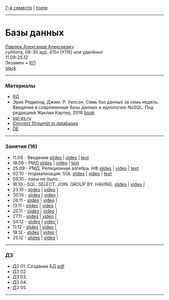 [7-й семестр](../2021_2022_7_sem.md) | [home](../README.md)
____________________________________
# Базы данных
[Павлюк Александр Алексеевич](https://www.linkedin.com/in/alexander-pavlyuk-a1695664/) \
суббота, 08-30 ауд. 415л (УЛК) или удалённо\
11.09-25.12 \
Экзамен + [КП](db_cp.md) \
[slack](https://app.slack.com/client/TTSV91XT9/C02E7FG9604)
____________________________________
### Материалы

* [ЯД](https://disk.yandex.ru/d/oOuH2kERvVcuNw)
* Эрик Редмонд, Джим. Р. Уилсон. Семь баз данных за семь недель. Введение в современные базы данных и идеологию NoSQL. Под редакцией Жаклин Картер, 2018 [book](https://drive.google.com/file/d/113eNwyWw8hS1T7QuDPxAGWTcIx6DiBNA/view?usp=sharing)
* [sql-ex.ru](http://sql-ex.ru)
* [Connect Streamlit to databases](https://docs.streamlit.io/en/latest/tutorial/databases.html)
* [DE](https://drive.google.com/file/d/1KYzChzis0ZhAiShl2hlnmCV3H-Kuu_mn/view?usp=sharing)
____________________________________
### Занятия (16)

* 11.09 - Введение [slides]() | [video](https://disk.yandex.ru/i/dgR_4nPFt4ORvQ) | [text](https://docs.google.com/document/d/1l9pf9AYoadHAU-m3ltP02Hnj4B-qSGDZ/edit?usp=sharing&ouid=104125706664287786699&rtpof=true&sd=true)
* 18.09 - РМД [slides]() | [video](https://disk.yandex.ru/d/oOuH2kERvVcuNw/02%20-%20%D0%A0%D0%9C%D0%94.mp4) | [text](https://docs.google.com/document/d/1l9pf9AYoadHAU-m3ltP02Hnj4B-qSGDZ/edit?usp=sharing&ouid=104125706664287786699&rtpof=true&sd=true)
* 25.09 - РМД. Реляционная алгебра. НФ [slides]() | [video](https://disk.yandex.ru/d/oOuH2kERvVcuNw/03%20-%20%D0%A0%D0%9C%D0%94.mp4) |  [text](https://docs.google.com/document/d/1_rxWTTrr6TsyncvnZz5VrVTjw2tBDa2G/edit?usp=drivesdk&ouid=104125706664287786699&rtpof=true&sd=true)
* 02.10 - Нормализация. SQL [slides]() | [video](https://disk.yandex.ru/d/oOuH2kERvVcuNw/04%20-%20%D0%9D%D0%BE%D1%80%D0%BC%D0%B0%D0%BB%D0%B8%D0%B7%D0%B0%D1%86%D0%B8%D1%8F.mp4) | [text](https://docs.google.com/document/d/1bXAmTEm5m_LXgjwWFU_JDJ7UINGGVsxd/edit?usp=sharing&ouid=104125706664287786699&rtpof=true&sd=true)
* 09.10 - пары не было...
* 16.10 - SQL. SELECT. JOIN. GROUP BY. HAVING. [slides]() | [video]() | []()
* 23.10 -  [slides]() | [video]() | []()
* 30.10 -  [slides]() | [video]() | []()
* 06.11 -  [slides]() | [video]() | []()
* 13.11 -  [slides]() | [video]() | []()
* 20.11 -  [slides]() | [video]() | []()
* 27.11 -  [slides]() | [video]() | []()
* 04.12 -  [slides]() | [video]() | []()
* 11.12 -  [slides]() | [video]() | []()
* 18.12 -  [slides]() | [video]() | []()
* 25.12 -  [slides]() | [video]() | []()
____________________________________
### ДЗ

* ДЗ 01. Создание БД [pdf](https://drive.google.com/file/d/1h0V6i-VhOpGULL2OAT7Bf1A0e18vFPzg/view?usp=sharing)
* ДЗ 02. []()
* ДЗ 03. []()
* ДЗ 04. []()
* ДЗ 05. []()

____________________________________
